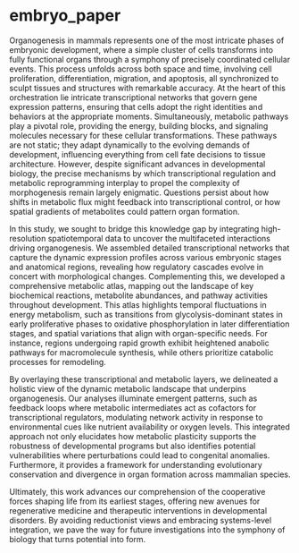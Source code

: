 # embryo_paper

Organogenesis in mammals represents one of the most intricate phases of embryonic development, where a simple cluster of cells transforms into fully functional organs through a symphony of precisely coordinated cellular events. This process unfolds across both space and time, involving cell proliferation, differentiation, migration, and apoptosis, all synchronized to sculpt tissues and structures with remarkable accuracy. At the heart of this orchestration lie intricate transcriptional networks that govern gene expression patterns, ensuring that cells adopt the right identities and behaviors at the appropriate moments. Simultaneously, metabolic pathways play a pivotal role, providing the energy, building blocks, and signaling molecules necessary for these cellular transformations. These pathways are not static; they adapt dynamically to the evolving demands of development, influencing everything from cell fate decisions to tissue architecture. However, despite significant advances in developmental biology, the precise mechanisms by which transcriptional regulation and metabolic reprogramming interplay to propel the complexity of morphogenesis remain largely enigmatic. Questions persist about how shifts in metabolic flux might feedback into transcriptional control, or how spatial gradients of metabolites could pattern organ formation.

In this study, we sought to bridge this knowledge gap by integrating high-resolution spatiotemporal data to uncover the multifaceted interactions driving organogenesis. We assembled detailed transcriptional networks that capture the dynamic expression profiles across various embryonic stages and anatomical regions, revealing how regulatory cascades evolve in concert with morphological changes. Complementing this, we developed a comprehensive metabolic atlas, mapping out the landscape of key biochemical reactions, metabolite abundances, and pathway activities throughout development. This atlas highlights temporal fluctuations in energy metabolism, such as transitions from glycolysis-dominant states in early proliferative phases to oxidative phosphorylation in later differentiation stages, and spatial variations that align with organ-specific needs. For instance, regions undergoing rapid growth exhibit heightened anabolic pathways for macromolecule synthesis, while others prioritize catabolic processes for remodeling.

By overlaying these transcriptional and metabolic layers, we delineated a holistic view of the dynamic metabolic landscape that underpins organogenesis. Our analyses illuminate emergent patterns, such as feedback loops where metabolic intermediates act as cofactors for transcriptional regulators, modulating network activity in response to environmental cues like nutrient availability or oxygen levels. This integrated approach not only elucidates how metabolic plasticity supports the robustness of developmental programs but also identifies potential vulnerabilities where perturbations could lead to congenital anomalies. Furthermore, it provides a framework for understanding evolutionary conservation and divergence in organ formation across mammalian species.

Ultimately, this work advances our comprehension of the cooperative forces shaping life from its earliest stages, offering new avenues for regenerative medicine and therapeutic interventions in developmental disorders. By avoiding reductionist views and embracing systems-level integration, we pave the way for future investigations into the symphony of biology that turns potential into form.
